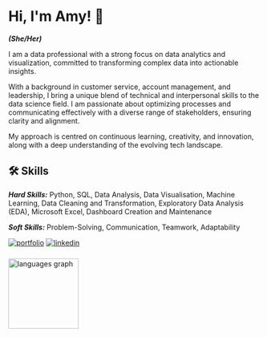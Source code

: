 # Hi, I'm Amy! 👋 
***(She/Her)***

I am a data professional with a strong focus on data analytics and visualization, committed to transforming complex data into actionable insights.

With a background in customer service, account management, and leadership, I bring a unique blend of technical and interpersonal skills to the data science field. I am passionate about optimizing processes and communicating effectively with a diverse range of stakeholders, ensuring clarity and alignment.

My approach is centred on continuous learning, creativity, and innovation, along with a deep understanding of the evolving tech landscape.

## 🛠 Skills
***Hard Skills:***
Python, SQL, Data Analysis, Data Visualisation, Machine Learning, Data Cleaning and Transformation, Exploratory Data Analysis (EDA), Microsoft Excel, Dashboard Creation and Maintenance

***Soft Skills:***
Problem-Solving, Communication, Teamwork, Adaptability

[![portfolio](https://img.shields.io/badge/my_portfolio-000?style=for-the-badge&logo=ko-fi&logoColor=white)](https://nickel-firewall-ddd.notion.site/Portfolio-11c9fd87eec380a48e67c782aa452c7a) [![linkedin](https://img.shields.io/badge/linkedin-0A66C2?style=for-the-badge&logo=linkedin&logoColor=white)](https://www.linkedin.com/in/amy-pape-0296592b2//)

###
</div>


<div align="left">
  <img src="https://github-readme-stats.vercel.app/api/top-langs?username=APape95&locale=en&hide_title=true&layout=compact&card_width=320&langs_count=5&theme=dracula&hide_border=true&order=2" height="140" alt="languages graph"  />
</div>
